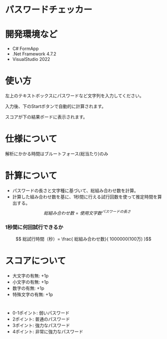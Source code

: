 # パスワードチェッカー
# 開発環境など
- C# FormApp
- .Net Framework 4.7.2
- VisualStudio 2022
# 使い方
左上のテキストボックスにパスワードなど文字列を入力してください。

入力後、下のStartボタンで自動的に計算されます。

スコアが下の結果ボードに表示されます。
# 仕様について
解析にかかる時間はブルートフォース(総当たり)のみ

# 計算について
- パスワードの長さと文字種に基づいて、総組み合わせ数を計算。
- 計算した組み合わせ数を基に、1秒間に行える試行回数を使って推定時間を算出する。
$$ 総組み合わせ数 = 使用文字数^{パスワードの長さ}$$

### 1秒間に何回試行できるか

$$ 総試行時間（秒）= \frac{ 総組み合わせ数}{ 1000000(100万) }$$

# スコアについて
- 大文字の有無: +1p
- 小文字の有無: +1p
- 数字の有無: +1p
- 特殊文字の有無: +1p
#
- 0-1ポイント: 弱いパスワード
- 2ポイント: 普通のパスワード
- 3ポイント: 強力なパスワード
- 4ポイント: 非常に強力なパスワード
